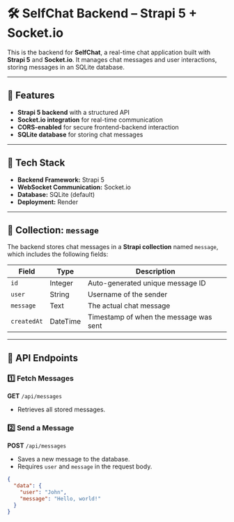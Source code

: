 # 🛠 SelfChat Backend – Strapi 5 + Socket.io  

This is the backend for **SelfChat**, a real-time chat application built with **Strapi 5** and **Socket.io**. It manages chat messages and user interactions, storing messages in an SQLite database.  

---

## 🚀 Features  
- **Strapi 5 backend** with a structured API  
- **Socket.io integration** for real-time communication  
- **CORS-enabled** for secure frontend-backend interaction  
- **SQLite database** for storing chat messages  

---

## 📌 Tech Stack  
- **Backend Framework:** Strapi 5  
- **WebSocket Communication:** Socket.io  
- **Database:** SQLite (default)  
- **Deployment:** Render  

---

## 📂 Collection: `message`  

The backend stores chat messages in a **Strapi collection** named `message`, which includes the following fields:  

| Field        | Type      | Description                              |
|-------------|----------|------------------------------------------|
| `id`        | Integer  | Auto-generated unique message ID        |
| `user`      | String   | Username of the sender                  |
| `message`   | Text     | The actual chat message                 |
| `createdAt` | DateTime | Timestamp of when the message was sent  |

---

## 🔗 API Endpoints  

### 1️⃣ **Fetch Messages**  
**GET** `/api/messages`  
- Retrieves all stored messages.  

### 2️⃣ **Send a Message**  
**POST** `/api/messages`  
- Saves a new message to the database.  
- Requires `user` and `message` in the request body.  

```json
{
  "data": {
    "user": "John",
    "message": "Hello, world!"
  }
}
